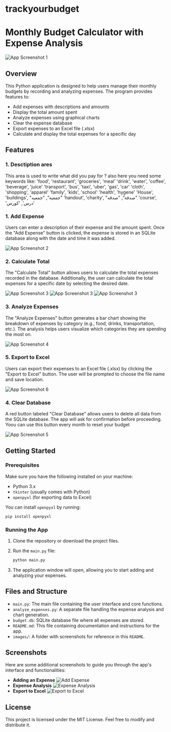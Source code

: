 # trackyourbudget

# Monthly Budget Calculator with Expense Analysis

![App Screenshot 1](images/001.png)

## Overview

This Python application is designed to help users manage their monthly budgets by recording and analyzing expenses. The program provides features to:

- Add expenses with descriptions and amounts
- Display the total amount spent
- Analyze expenses using graphical charts
- Clear the expense database
- Export expenses to an Excel file (.xlsx)
- Calculate and display the total expenses for a specific day

## Features

### 1. **Desctiption ares**
This area is used to write what did you pay for ? 
also here you need some keywords like:
'food', 'restaurant', 'groceries', 'meal'
'drink', 'water', 'coffee', 'beverage', 'juice'
'transport', 'bus', 'taxi', 'uber', 'gas', 'car'
'cloth', 'shopping', 'apparel'
'family', 'kids', 'school'
'health', 'hygene'
'House', 'buildings', "جمعية", "جمعيه"
'handout', 'charity', "صدقة", "صدقه"
'course', 'درس', 'كورس'



### 1. **Add Expense**

Users can enter a description of their expense and the amount spent. Once the "Add Expense" button is clicked, the expense is stored in an SQLite database along with the date and time it was added.

![App Screenshot 2](images/002.png)

### 2. **Calculate Total**

The "Calculate Total" button allows users to calculate the total expenses recorded in the database. Additionally, the user can calculate the total expenses for a specific date by selecting the desired date.

![App Screenshot 3](images/003.png)
![App Screenshot 3](images/003-1.png)
![App Screenshot 3](images/003-2.png)

### 3. **Analyze Expenses**

The "Analyze Expenses" button generates a bar chart showing the breakdown of expenses by category (e.g., food, drinks, transportation, etc.). The analysis helps users visualize which categories they are spending the most on.

![App Screenshot 4](images/004.png)

### 5. **Export to Excel**

Users can export their expenses to an Excel file (.xlsx) by clicking the "Export to Excel" button. The user will be prompted to choose the file name and save location.

![App Screenshot 6](images/005.png)

### 4. **Clear Database**

A red button labeled "Clear Database" allows users to delete all data from the SQLite database. The app will ask for confirmation before proceeding.
Yoou can use this button every month to reset your budget

![App Screenshot 5](images/006.png)

## Getting Started

### Prerequisites

Make sure you have the following installed on your machine:

- Python 3.x
- `tkinter` (usually comes with Python)
- `openpyxl` (for exporting data to Excel)

You can install `openpyxl` by running:
```bash
pip install openpyxl
```

### Running the App

1. Clone the repository or download the project files.
2. Run the `main.py` file:
   ```bash
   python main.py
   ```

3. The application window will open, allowing you to start adding and analyzing your expenses.

## Files and Structure

- `main.py`: The main file containing the user interface and core functions.
- `analyze_expenses.py`: A separate file handling the expense analysis and chart generation.
- `budget.db`: SQLite database file where all expenses are stored.
- `README.md`: This file containing documentation and instructions for the app.
- `images/`: A folder with screenshots for reference in this `README`.

## Screenshots

Here are some additional screenshots to guide you through the app's interface and functionalities:

- **Adding an Expense** ![Add Expense](002.png)
- **Expense Analysis** ![Expense Analysis](004.png)
- **Export to Excel** ![Export to Excel](006.png)

## License

This project is licensed under the MIT License. Feel free to modify and distribute it.
